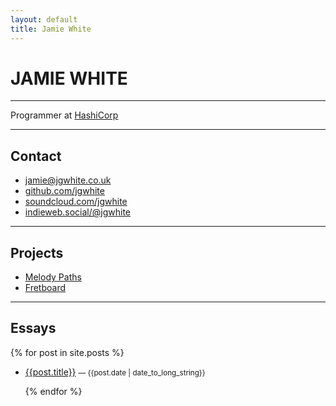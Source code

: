 ```yaml
---
layout: default
title: Jamie White
---
```


# JAMIE WHITE

---

Programmer at [HashiCorp](https://hashicorp.com)

---

## Contact

- [jamie@jgwhite.co.uk](mailto:jamie@jgwhite.co.uk)
- [github.com/jgwhite](https://github.com/jgwhite)
- [soundcloud.com/jgwhite](http://soundcloud.com/jgwhite)
- <a rel="me" href="https://indieweb.social/@jgwhite">indieweb.social/@jgwhite</a>

---

## Projects

- [Melody Paths](https://melody-paths.jgwhite.co.uk)
- [Fretboard](https://fretboard.jgwhite.co.uk)

---

## Essays

{% for post in site.posts %}

- [{{post.title}}]({{post.url}}) <small>— {{post.date | date_to_long_string}}</small>

  {% endfor %}
